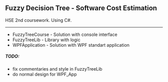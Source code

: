## Fuzzy Decision Tree - Software Cost Estimation

HSE 2nd coursework.
Using C#.


------
* FuzzyTreeCourse - Solution with console interface
* FuzzyTreeLib - Library with logic
* WPFApplication - Solution with WPF standart application

##### TODO:
- fix commentaries and style in FuzzyTreeLib
- do normal design for WPF_App
